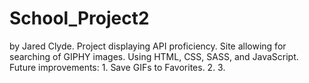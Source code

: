 # School_Project2
by Jared Clyde.
Project displaying API proficiency.
Site allowing for searching of GIPHY images.
Using HTML, CSS, SASS, and JavaScript.
Future improvements:
    1. Save GIFs to Favorites.
    2.
    3.